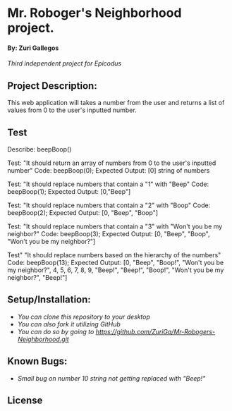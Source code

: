 # Mr. Roboger's Neighborhood project.
#### By: **Zuri Gallegos**
_*Third independent project for Epicodus*_

## Project Description: 
This web application will takes a number from the user and returns a list of values from 0 to the user's inputted number.

## Test
Describe: beepBoop()

Test: "It should return an array of numbers from 0 to the user's inputted number"
Code: beepBoop(0);
Expected Output: [0] string of numbers

Test: "It should replace numbers that contain a "1" with "Beep"
Code: beepBoop(1);
Expected Output: [0,"Beep"]

Test: "It should replace numbers that contain a "2" with "Boop"
Code: beepBoop(2);
Expected Output: [0, "Beep", "Boop"]

Test: "It should replace numbers that contain a "3" with "Won't you be my neighbor?"
Code: beepBoop(3);
Expected Output: [0, "Beep", "Boop", "Won't you be my neighbor?"]

Test" "It should replace numbers based on the hierarchy of the numbers"
Code: beepBoop(13);
Expected Output: [0, "Beep", "Boop!", "Won't you be my neighbor?", 4, 5, 6, 7, 8, 9, "Beep!", "Beep!", "Boop!", "Won't you be my neighbor?", "Beep!"]

## Setup/Installation:
* _You can clone this repository to your desktop_
* _You can also fork it utilizing GitHub_
* _You can do so by going to https://github.com/ZuriGa/Mr-Robogers-Neighborhood.git_


## Known Bugs:
* _Small bug on number 10 string not getting replaced with "Beep!"_

## License 

